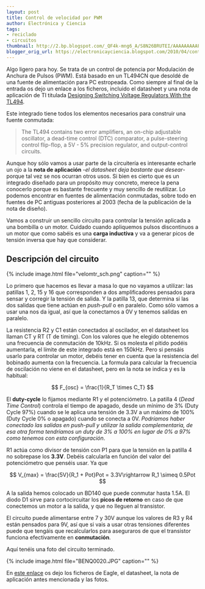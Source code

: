 ```yaml
---
layout: post
title: Control de velocidad por PWM
author: Electrónica y Ciencia
tags:
- reciclado
- circuitos
thumbnail: http://2.bp.blogspot.com/_QF4k-mng6_A/S8N26BRUTEI/AAAAAAAAAFo/YfLJ7vL84Wc/s72-c/velomtr_sch.png
blogger_orig_url: https://electronicayciencia.blogspot.com/2010/04/control-de-velocidad-por-pwm.html
---
```


Algo ligero para hoy. Se trata de un control de potencia por Modulación de Anchura de Pulsos (PWM). Está basado en un TL494CN que desoldé de una fuente de alimentación para PC estropeada. Como siempre al final de la entrada os dejo un enlace a los ficheros, incluido el datasheet y una nota de aplicación de TI titulada [Designing Switching Voltage Regulators With the TL494](http://focus.tij.co.jp/jp/lit/an/slva001d/slva001d.pdf).

Este integrado tiene todos los elementos necesarios para construir una fuente conmutada:

> The TL494 contains two error amplifiers, an on-chip adjustable oscillator, a dead-time control (DTC) comparator, a pulse-steering control flip-flop, a 5V - 5% precision regulator, and output-control circuits.

Aunque hoy sólo vamos a usar parte de la circuitería es interesante echarle un ojo a la **nota de aplicación** -*el datasheet deja bastante que desear*- porque tal vez se nos ocurran otros usos. Si bien es cierto que es un integrado diseñado para un propósito muy concreto, merece la pena conocerlo porque es bastante frecuente y muy sencillo de reutilizar. Lo podemos encontrar en fuentes de alimentación conmutadas, sobre todo en fuentes de PC antiguas posteriores al 2003 (fecha de la publicación de la nota de diseño).

Vamos a construir un sencillo circuito para controlar la tensión aplicada a una bombilla o un motor. Cuidado cuando apliquemos pulsos discontinuos a un motor que como sabéis es una **carga inductiva** y va a generar picos de tensión inversa que hay que considerar.

## Descripción del circuito

{% include image.html file="velomtr_sch.png" caption="" %}

Lo primero que hacemos es llevar a masa lo que no vayamos a utilizar: las patillas 1, 2, 15 y 16 que corresponden a dos amplificadores pensados para sensar y corregir la tensión de salida. Y la patilla 13, que determina si las dos salidas que tiene actúan en *push-pull* o en paralelo. Como sólo vamos a usar una nos da igual, así que la conectamos a 0V y tenemos salidas en paralelo.

La resistencia R2 y C1 están conectados al oscilador, en el datasheet los llaman CT y RT (T de timing). Con los valores que he elegido obtenemos una frecuencia de conmutación de 10kHz. Si os molesta el pitido podéis aumentarla, el límite de este integrado está en 150kHz. Pero si pensáis usarlo para controlar un motor, debéis tener en cuenta que la resistencia del bobinado aumenta con la frecuencia. La formula para calcular la frecuencia de oscilación no viene en el datasheet, pero en la nota se indica y es la habitual:

$$
F_{osc} = \frac{1}{R_T \times C_T}
$$

El **duty-cycle** lo fijamos mediante R1 y el potenciómetro. La patilla 4 (*Dead Time Control*) controla el tiempo de apagado, desde un mínimo de 3% (Duty Cycle 97%) cuando se le aplica una tensión de 3.3V a un máximo de 100% (Duty Cycle 0% o apagado) cuando se conecta a 0V. *Podríamos haber conectado las salidas en push-pull y utilizar la salida complementaria, de esa otra forma tendríamos un duty de 3% a 100% en lugar de 0% a 97% como tenemos con esta configuración*.

R1 actúa como divisor de tensión con P1 para que la tensión en la patilla 4 no sobrepase los **3.3V**. Debéis calcularla en función del valor del potenciómetro que penséis usar. Ya que

$$
V_{max} = \frac{5V}{R_1 + Pot}Pot = 3.3V\rightarrow R_1 \simeq 0.5Pot
$$

A la salida hemos colocado un BD140 que puede conmutar hasta 1.5A. El diodo D1 sirve para cortocircuitar los **picos de retorno** en caso de que conectemos un motor a la salida, y que no lleguen al transistor.

El circuito puede alimentarse entre 7 y 30V aunque los valores de R3 y R4 están pensados para 9V, así que si vais a usar otras tensiones diferentes puede que tengáis que recalcularlos para aseguraros de que el transistor funciona efectivamente en **conmutación**.

Aquí tenéis una foto del circuito terminado.

{% include image.html file="BENQ0020.JPG" caption="" %}

En [este enlace](http://sites.google.com/site/electronicayciencia/velomotor.rar) os dejo los ficheros de Eagle, el datasheet, la nota de aplicación antes mencionada y las fotos.

